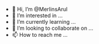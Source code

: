 - 👋 Hi, I’m @MerlinsArul
- 👀 I’m interested in ...
- 🌱 I’m currently learning ...
- 💞️ I’m looking to collaborate on ...
- 📫 How to reach me ...

<!---
MerlinsArul/MerlinsArul is a ✨ special ✨ repository because its `README.md` (this file) appears on your GitHub profile.
You can click the Preview link to take a look at your changes.
--->
